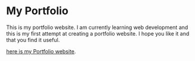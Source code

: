 # My Portfolio

This is my portfolio website. I am currently learning web development and this is my first attempt at creating a portfolio website. I hope you like it and that you find it useful.

[here is my Portfolio website]().